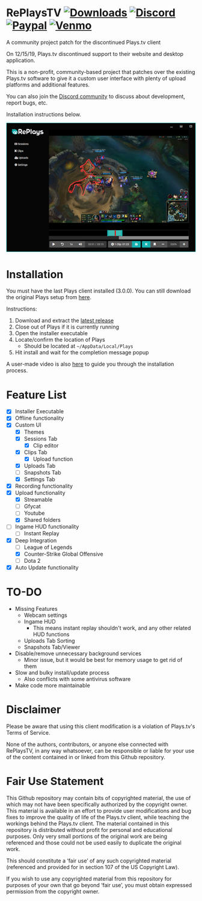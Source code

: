 # RePlaysTV [![Downloads][download-badge]][download-link] [![Discord][discord-badge]][discord-link] [![Paypal][paypal-badge]][paypal-link] [![Venmo][venmo-badge]][venmo-link] 

[download-badge]: https://img.shields.io/github/downloads/lulzsun/RePlaysTV/total
[download-link]: https://github.com/lulzsun/RePlaysTV/releases/

[discord-badge]: https://img.shields.io/discord/654698116917886986?label=Discord&logo=discord
[discord-link]: https://discordapp.com/invite/Qj2BmZX

[paypal-badge]: https://img.shields.io/badge/Paypal-Donate!-%2300457C.svg?logo=paypal&style=flat
[paypal-link]: https://www.paypal.com/cgi-bin/webscr?cmd=_donations&business=AC6XUC2KNBLNN&item_name=Support+ReplaysTV+Development&currency_code=USD&source=url

[venmo-badge]: https://img.shields.io/badge/Venmo-Donate!-informational
[venmo-link]: https://venmo.com/jminquach

A community project patch for the discontinued Plays.tv client

On 12/15/19, Plays.tv discontinued support to their website and desktop application.

This is a non-profit, community-based project that patches over the existing Plays.tv software to give it a custom user interface with plenty of upload platforms and additional features.

You can also join the [Discord community](https://discordapp.com/invite/Qj2BmZX) to discuss about development, report bugs, etc.

Installation instructions below.

![Preview](/resources/preview.png)

# Installation
You must have the last Plays client installed (3.0.0). You can still download the original Plays setup from [here](https://web.archive.org/web/20191212211927/https://app-updates.plays.tv/builds/PlaysSetup.exe).

Instructions:
  1. Download and extract the [latest release](https://github.com/lulzsun/RePlaysTV/releases)
  2. Close out of Plays if it is currently running
  3. Open the installer executable 
  4. Locate/confirm the location of Plays
     * Should be located at `~/AppData/Local/Plays`
  5. Hit install and wait for the completion message popup
  
A user-made video is also [here](https://www.youtube.com/watch?v=GyWTfz2uYTM) to guide you through the installation process.

# Feature List
  * [x] Installer Executable
  * [x] Offline functionality
  * [x] Custom UI
    * [x] Themes
	* [x] Sessions Tab
	  * [x] Clip editor
	* [x] Clips Tab
	  * [x] Upload function
	* [x] Uploads Tab
	* [ ] Snapshots Tab
	* [x] Settings Tab
  * [x] Recording functionality
  * [x] Upload functionality
    * [x] Streamable
	* [ ] Gfycat
    * [ ] Youtube
	* [x] Shared folders
  * [ ] Ingame HUD functionality
    * [ ] Instant Replay 
  * [x] Deep Integration
    * [ ] League of Legends
    * [x] Counter-Strike Global Offensive
    * [ ] Dota 2
  * [x] Auto Update functionality

# TO-DO
  * Missing Features
	* Webcam settings
	* Ingame HUD
	  * This means instant replay shouldn't work, and any other related HUD functions
	* Uploads Tab Sorting
	* Snapshots Tab/Viewer
  * Disable/remove unnecessary background services
    * Minor issue, but it would be best for memory usage to get rid of them
  * Slow and bulky install/update process
    * Also conflicts with some antivirus software
  * Make code more maintainable

# Disclaimer
Please be aware that using this client modification is a violation of Plays.tv's Terms of Service. 

None of the authors, contributors, or anyone else connected with RePlaysTV, in any way whatsoever, can be responsible or liable for your use of the content contained in or linked from this Github repository.

# Fair Use Statement
This Github repository may contain bits of copyrighted material, the use of which may not have been specifically authorized by the copyright owner. This material is available in an effort to provide user modifications and bug fixes to improve the quality of life of the Plays.tv client, while teaching the workings behind the Plays.tv client. The material contained in this repository is distributed without profit for personal and educational purposes. Only very small portions of the original work are being referenced and those could not be used easily to duplicate the original work.

This should constitute a ‘fair use’ of any such copyrighted material (referenced and provided for in section 107 of the US Copyright Law).

If you wish to use any copyrighted material from this repository for purposes of your own that go beyond ‘fair use’, you must obtain expressed permission from the copyright owner.
